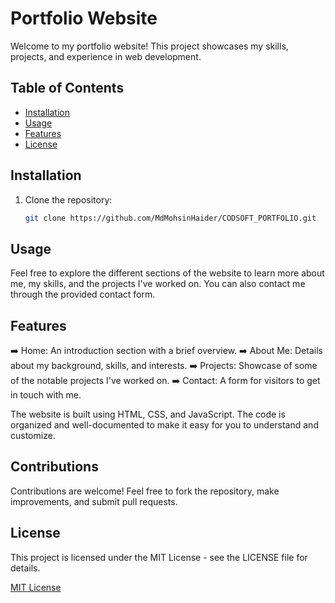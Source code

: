 # Portfolio Website

Welcome to my portfolio website! This project showcases my skills, projects, and experience in web development.

## Table of Contents
- [Installation](#installation)
- [Usage](#usage)
- [Features](#features)
- [License](#license)

## Installation
1. Clone the repository:
   ```bash
   git clone https://github.com/MdMohsinHaider/CODSOFT_PORTFOLIO.git


## Usage
Feel free to explore the different sections of the website to learn more about me, my skills, and the projects I've worked on. You can also contact me through the provided contact form.

## Features
➡️ Home: An introduction section with a brief overview.
➡️ About Me: Details about my background, skills, and interests.
➡️ Projects: Showcase of some of the notable projects I've worked on.
➡️ Contact: A form for visitors to get in touch with me.

The website is built using HTML, CSS, and JavaScript. The code is organized and well-documented to make it easy for you to understand and customize.

## Contributions
Contributions are welcome! Feel free to fork the repository, make improvements, and submit pull requests.

## License

This project is licensed under the MIT License - see the LICENSE file for details.

[MIT License](LICENSE)
